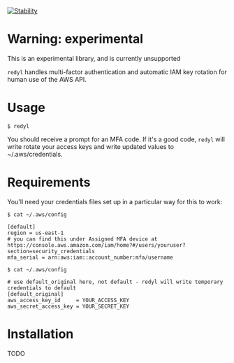 [![Stability](https://img.shields.io/badge/Stability-Under%20Active%20Development-Red.svg)](https://github.com/pbs/redyl)

# Warning: experimental

This is an experimental library, and is currently unsupported

`redyl` handles multi-factor authentication and automatic IAM key rotation for human use of the AWS API.


# Usage

```
$ redyl
```

You should receive a prompt for an MFA code. If it's a good code, `redyl` will write rotate your access keys and write updated values to ~/.aws/credentials.

# Requirements

You'll need your credentials files set up in a particular way for this to work:

```
$ cat ~/.aws/config

[default]
region = us-east-1
# you can find this under Assigned MFA device at https://console.aws.amazon.com/iam/home?#/users/youruser?section=security_credentials 
mfa_serial = arn:aws:iam::account_number:mfa/username 

```

```
$ cat ~/.aws/config

# use default_original here, not default - redyl will write temporary credentials to default
[default_original]
aws_access_key_id     = YOUR_ACCESS_KEY
aws_secret_access_key = YOUR_SECRET_KEY
```

# Installation

TODO